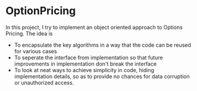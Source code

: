 # OptionPricing

In this project, I try to implement an object oriented approach to Options Pricing. The idea is

- To encapsulate the key algorithms in a way that the code can be reused for various cases
- To seperate the interface from implementation so that future improvements in implementation don't break the interface
- To look at neat ways to achieve simplicity in code, hiding implementation details, so as to provide no chances for data corruption or unauthorized access.